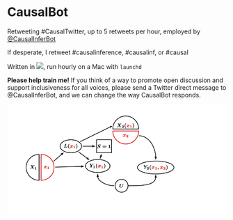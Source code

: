 # CausalBot
Retweeting #CausalTwitter, up to 5 retweets per hour, employed by [@CausalInferBot](https://twitter.com/CausalInferBot)

If desperate, I retweet #causalinference, #causalinf, or #causal

Written in <img src="https://julialang.org/assets/infra/logo.svg" width="50"/>,  run hourly on a Mac with `launchd`

**Please help train me!**
If you think of a way to promote open discussion and support inclusiveness for all voices, please send a Twitter direct message to @CausalInferBot, and we can change the way CausalBot responds.

![](swig_banner.jpg)
